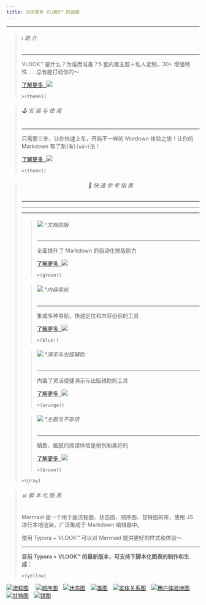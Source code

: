 ```yaml
---
title: 浏览更多 VLOOK™ 的话题
---
```




---

> ###### ℹ️ 简 介
>
> ---
>
> VLOOK™ 是什么？为谁而准备？5 套内置主题＋私人定制，30+ 增强特性……总有能打动你的～
>
> [<kbd>了解更多 ![](https://cdn.jsdelivr.net/gh/MadMaxChow/VLOOKres/pic/icon-forward.svg?mode=icon&fill=text)</kbd>](index.html)
>
> `>(theme1)`

> ###### 🕹 安 装 与 使 用
>
> ---
>
> 只需要三步，让你快速上车，开启不一样的 Mardown 体验之旅！让你的 Markdown 有了新`{看}(wán)`法！
>
> [<kbd>了解更多 ![](https://cdn.jsdelivr.net/gh/MadMaxChow/VLOOKres/pic/icon-forward.svg?mode=icon&fill=text)</kbd>](index.html#安装与使用)
>
> `>(theme1)`

> ###### <center>🎯 快 速 参 考 指 南</center>
>
> ---
>
> ---
>
> ---
>
> > ###### ![](https://cdn.jsdelivr.net/gh/MadMaxChow/VLOOKres/pic/qico-types-light.svg?mode=icon&fill=text) °文档排版
> >
> > ---
> >
> > 全面提升了 Markdown 的自动化排版能力
> >
> > [<kbd>了解更多 ![](https://cdn.jsdelivr.net/gh/MadMaxChow/VLOOKres/pic/icon-forward.svg?mode=icon&fill=text)</kbd>](guide.html#快速入坑°文档排版)
> >
> > `>(green!)`
>
> > ###### ![](https://cdn.jsdelivr.net/gh/MadMaxChow/VLOOKres/pic/qico-nav-light.svg?mode=icon&fill=text) °内容导航
> >
> > ---
> >
> > 集成多种导航、快速定位和内容组织的工具
> >
> > [<kbd>了解更多 ![](https://cdn.jsdelivr.net/gh/MadMaxChow/VLOOKres/pic/icon-forward.svg?mode=icon&fill=text)</kbd>](guide.html#快速入坑°内容导航)
> >
> > `>(blue!)`
>
> > ###### ![](https://cdn.jsdelivr.net/gh/MadMaxChow/VLOOKres/pic/qico-pres-light.svg?mode=icon&fill=text) °演示与出版辅助
> >
> > ---
> >
> > 内置了灵活便捷演示与出版辅助的工具
> >
> > [<kbd>了解更多 ![](https://cdn.jsdelivr.net/gh/MadMaxChow/VLOOKres/pic/icon-forward.svg?mode=icon&fill=text)</kbd>](guide.html#快速入坑°演示与出版辅助)
> >
> > `>(orange!)`
>
> > ###### ![](https://cdn.jsdelivr.net/gh/MadMaxChow/VLOOKres/pic/qico-theme-light.svg?mode=icon&fill=text) °主题与不杂项
> >
> > ---
> >
> > 精致、细腻的阅读体验是愉悦和美好的
> >
> > [<kbd>了解更多 ![](https://cdn.jsdelivr.net/gh/MadMaxChow/VLOOKres/pic/icon-forward.svg?mode=icon&fill=text)</kbd>](guide.html#快速入坑°主题与不杂项)
> >
> > `>(brown!)`
>
> `>(gray)`



> ###### 📊 脚 本 化 图 表
>
> Mermaid 是一个用于画流程图、状态图、顺序图、甘特图的库，使用 JS 进行本地渲染，广泛集成于 Markdown 编辑器中。
>
> 使用 Typora + VLOOK™ 可以对 Mermaid 提供更好的样式和体验～
>
> ---
>
> **目前 Typora + VLOOK™ 的最新版本，可支持下脚本化图表的制作和生成：**
>
> `>(yellow)`

[![流程图](https://cdn.jsdelivr.net/gh/MadMaxChow/VLOOKres/pic/dg-flowcharts.png?mode=frame&inline=true&srcset=@2x&darksrc=invert)](chart.html#流程图)　 [![顺序图](https://cdn.jsdelivr.net/gh/MadMaxChow/VLOOKres/pic/dg-seq.png?mode=frame&inline=true&srcset=@2x&darksrc=invert)](chart.html#顺序图)　[![状态图](https://cdn.jsdelivr.net/gh/MadMaxChow/VLOOKres/pic/dg-state.png?mode=frame&inline=true&srcset=@2x&darksrc=invert)](chart.html#状态图)　[![类图](https://cdn.jsdelivr.net/gh/MadMaxChow/VLOOKres/pic/dg-class.png?mode=frame&inline=true&srcset=@2x&darksrc=invert)](chart.html#类图)　[![实体关系图](https://cdn.jsdelivr.net/gh/MadMaxChow/VLOOKres/pic/dg-er.png?mode=frame&inline=true&srcset=@2x&darksrc=invert)](chart.html#实体关系图)　[![用户体验地图](https://cdn.jsdelivr.net/gh/MadMaxChow/VLOOKres/pic/dg-uj.png?mode=frame&inline=true&srcset=@2x&darksrc=invert)](chart.html#用户体验地图)　[![甘特图](https://cdn.jsdelivr.net/gh/MadMaxChow/VLOOKres/pic/dg-gantt.png?mode=frame&inline=true&srcset=@2x&darksrc=invert)](chart.html#甘特图)　[![饼图](https://cdn.jsdelivr.net/gh/MadMaxChow/VLOOKres/pic/dg-pie.png?mode=frame&inline=true&srcset=@2x&darksrc=invert)](chart.html#饼图)
